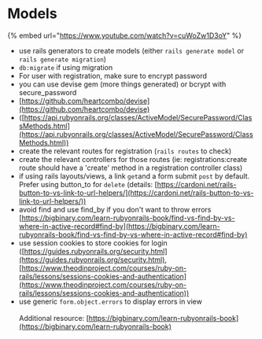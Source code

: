 # Models

{% embed url="https://www.youtube.com/watch?v=cuWoZw1D3oY" %}



* use rails generators to create models (either `rails generate model` or `rails generate migration`)
* `db:migrate` if using migration
* For user with registration, make sure to encrypt password
* you can use devise gem (more things generated) or bcrypt with secure\_password&#x20;
* [https://github.com/heartcombo/devise](https://github.com/heartcombo/devise)
* ([https://api.rubyonrails.org/classes/ActiveModel/SecurePassword/ClassMethods.html](https://api.rubyonrails.org/classes/ActiveModel/SecurePassword/ClassMethods.html))
* create the relevant routes for registration (`rails routes` to check)
* create the relevant controllers for those routes (ie: registrations:create route should have a 'create' method in a registration controller class)
* if using rails layouts/views, a link `get`and a form submit `post` by default. Prefer using button\_to for `delete` (details: [https://cardoni.net/rails-button-to-vs-link-to-url-helpers/](https://cardoni.net/rails-button-to-vs-link-to-url-helpers/))
* avoid find and use find\_by if you don't want to throw errors [https://bigbinary.com/learn-rubyonrails-book/find-vs-find-by-vs-where-in-active-record#find-by](https://bigbinary.com/learn-rubyonrails-book/find-vs-find-by-vs-where-in-active-record#find-by)
* use session cookies to store cookies for login ([https://guides.rubyonrails.org/security.html](https://guides.rubyonrails.org/security.html), [https://www.theodinproject.com/courses/ruby-on-rails/lessons/sessions-cookies-and-authentication](https://www.theodinproject.com/courses/ruby-on-rails/lessons/sessions-cookies-and-authentication))
* use generic `form.object.errors` to display errors in view\
  \
  Additional resource: [https://bigbinary.com/learn-rubyonrails-book](https://bigbinary.com/learn-rubyonrails-book)

